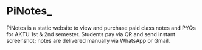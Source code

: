 # PiNotes_
PiNotes is a static website to view and purchase paid class notes and PYQs for AKTU 1st &amp; 2nd semester. Students pay via QR and send instant screenshot; notes are delivered manually via WhatsApp or Gmail.
